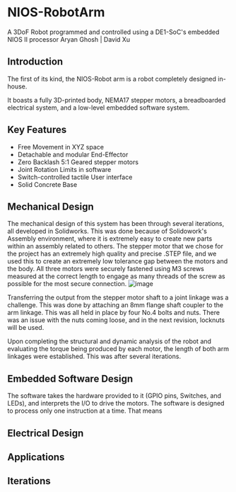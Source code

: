 # NIOS-RobotArm
A 3DoF Robot programmed and controlled using a DE1-SoC's embedded NIOS II processor
Aryan Ghosh | David Xu

## Introduction 
The first of its kind, the NIOS-Robot arm is a robot completely designed in-house.

It boasts a fully 3D-printed body, NEMA17 stepper motors, a breadboarded electrical system, and a low-level embedded software system.

## Key Features
* Free Movement in XYZ space
* Detachable and modular End-Effector
* Zero Backlash 5:1 Geared stepper motors
* Joint Rotation Limits in software
* Switch-controlled tactile User interface
* Solid Concrete Base
  
## Mechanical Design
The mechanical design of this system has been through several iterations, all developed in Solidworks. This was done because of Solidowork's Assembly environment, where it is extremely easy to create new parts within an assembly related to others. 
The stepper motor that we chose for the project has an extremely high quality and precise .STEP file, and we used this to create an extremely low tolerance gap between the motors and the body.
All three motors were securely fastened using M3 screws measured at the correct length to engage as many threads of the screw as possible for the most secure connection.
![image](https://github.com/Aryan-G4/NIOS-RobotArm/assets/119129454/d5a2016d-7ab8-4708-9017-0cc0c67ca4a7)

Transferring the output from the stepper motor shaft to a joint linkage was a challenge. This was done by attaching an 8mm flange shaft coupler to the arm linkage. This was all held in place by four No.4 bolts and nuts. There was an issue with the nuts coming loose, and in the next revision, locknuts will be used.

Upon completing the structural and dynamic analysis of the robot and evaluating the torque being produced by each motor, the length of both arm linkages were established. This was after several iterations.



## Embedded Software Design
The software takes the hardware provided to it (GPIO pins, Switches, and LEDs), and interprets the I/O to drive the motors. The software is designed to process only one instruction at a time. That means 

## Electrical Design

## Applications

## Iterations
